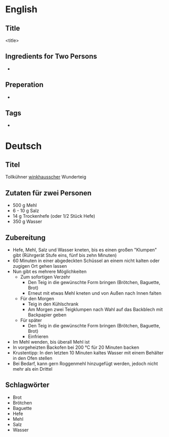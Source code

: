 # English

## Title

\<title\>

## Ingredients for Two Persons

* <ingredients>

## Preperation

* <steps>

## Tags

* <tags>

# Deutsch

## Titel

Tollkühner [winkhausscher](https://github.com/dirkwinkhaus) Wunderteig

## Zutaten für zwei Personen

* 500 g Mehl
* 6 - 10 g Salz
* 14 g Trockenhefe (oder 1/2 Stück Hefe)
* 350 g Wasser

## Zubereitung

* Hefe, Mehl, Salz und Wasser kneten, bis es einen großen "Klumpen" gibt (Rührgerät Stufe eins, fünf bis zehn Minuten)
* 60 Minuten in einer abgedeckten Schüssel an einem nicht kalten oder zugigen Ort gehen lassen
* Nun gibt es mehrere Möglichkeiten
    * Zum sofortigen Verzehr
        * Den Teig in die gewünschte Form bringen (Brötchen, Baguette, Brot)
        * Erneut mit etwas Mehl kneten und von Außen nach Innen falten
    * Für den Morgen
        * Teig in den Kühlschrank
        * Am Morgen zwei Teigklumpen nach Wahl auf das Backblech mit Backpapier geben
    * Für später
        * Den Teig in die gewünschte Form bringen (Brötchen, Baguette, Brot)
        * Einfrieren
* Im Mehl wenden, bis überall Mehl ist
* In vorgeheizten Backofen bei 200 °C für 20 Minuten backen
* Krustentipp: In den letzten 10 Minuten kaltes Wasser mit einem Behälter in den Ofen stellen
* Bei Bedarf, kann gern Roggenmehl hinzugefügt werden, jedoch nicht mehr als ein Drittel

## Schlagwörter

* Brot
* Brötchen
* Baguette
* Hefe
* Mehl
* Salz
* Wasser
